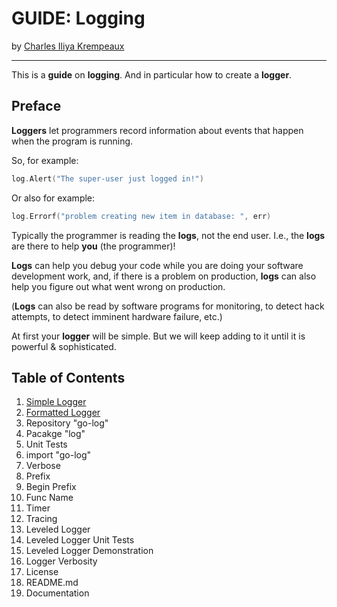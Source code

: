 # GUIDE: Logging

by [Charles Iliya Krempeaux](http://changelog.ca/)

---

This is a **guide** on **logging**. And in particular how to create a **logger**.

## Preface

**Loggers** let programmers record information about events that happen when the program is running.

So, for example:
```go
log.Alert("The super-user just logged in!")
```

Or also for example:
```go
log.Errorf("problem creating new item in database: ", err)
```

Typically the programmer is reading the **logs**, not the end user. I.e., the **logs** are there to help **you** (the programmer)!

**Logs** can help you debug your code while you are doing your software development work, and, if there is a problem on production, **logs** can also help you figure out what went wrong on production.

(**Logs** can also be read by software programs for monitoring, to detect hack attempts, to detect imminent hardware failure, etc.)

At first your **logger** will be simple. But we will keep adding to it until it is powerful & sophisticated.

## Table of Contents

1. [Simple Logger](chapters/simple_logger/README.md)
2. [Formatted Logger](chapters/formatted_logger/README.md)
3. Repository "go-log"
4. Pacakge "log"
5. Unit Tests
6. import "go-log"
7. Verbose
8. Prefix
9. Begin Prefix
10. Func Name
11. Timer
12. Tracing
13. Leveled Logger
14. Leveled Logger Unit Tests
15. Leveled Logger Demonstration
16. Logger Verbosity
17. License
18. README.md
19. Documentation

